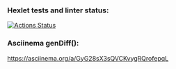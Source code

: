 ### Hexlet tests and linter status:
[![Actions Status](https://github.com/Jackson-JS88/frontend-project-46/actions/workflows/hexlet-check.yml/badge.svg)](https://github.com/Jackson-JS88/frontend-project-46/actions)

### Asciinema  genDiff():
https://asciinema.org/a/GyG28sX3sQVCKvygRQrofepqL